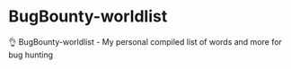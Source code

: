 # BugBounty-worldlist
👌 BugBounty-worldlist - My personal compiled list of words and more for bug hunting
